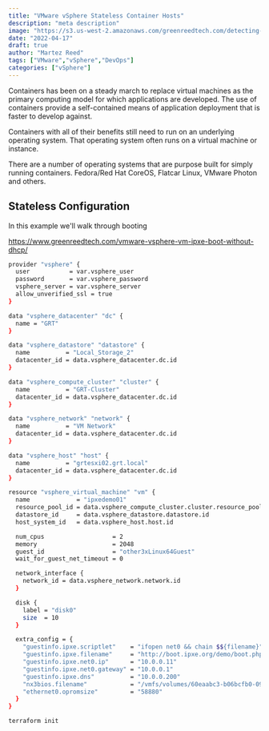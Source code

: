 ```yaml
---
title: "VMware vSphere Stateless Container Hosts"
description: "meta description"
image: "https://s3.us-west-2.amazonaws.com/greenreedtech.com/detecting-hashicorp-vault-root-login/vault_root_login.png"
date: "2022-04-17"
draft: true
author: "Martez Reed"
tags: ["VMware","vSphere","DevOps"]
categories: ["vSphere"]
---
```


Containers has been on a steady march to replace virtual machines as the primary computing model for which applications are developed. The use of containers provide a self-contained means of application deployment that is faster to develop against.

Containers with all of their benefits still need to run on an underlying operating system. That operating system often runs on a virtual machine or instance.

There are a number of operating systems that are purpose built for simply running containers. Fedora/Red Hat CoreOS, Flatcar Linux, VMware Photon and others.

## Stateless Configuration

In this example we'll walk through booting

https://www.greenreedtech.com/vmware-vsphere-vm-ipxe-boot-without-dhcp/


```bash
provider "vsphere" {
  user           = var.vsphere_user
  password       = var.vsphere_password
  vsphere_server = var.vsphere_server
  allow_unverified_ssl = true
}

data "vsphere_datacenter" "dc" {
  name = "GRT"
}

data "vsphere_datastore" "datastore" {
  name          = "Local_Storage_2"
  datacenter_id = data.vsphere_datacenter.dc.id
}

data "vsphere_compute_cluster" "cluster" {
  name          = "GRT-Cluster"
  datacenter_id = data.vsphere_datacenter.dc.id
}

data "vsphere_network" "network" {
  name          = "VM Network"
  datacenter_id = data.vsphere_datacenter.dc.id
}

data "vsphere_host" "host" {
  name          = "grtesxi02.grt.local"
  datacenter_id = data.vsphere_datacenter.dc.id
}

resource "vsphere_virtual_machine" "vm" {
  name             = "ipxedemo01"
  resource_pool_id = data.vsphere_compute_cluster.cluster.resource_pool_id
  datastore_id     = data.vsphere_datastore.datastore.id
  host_system_id   = data.vsphere_host.host.id

  num_cpus                   = 2
  memory                     = 2048
  guest_id                   = "other3xLinux64Guest"
  wait_for_guest_net_timeout = 0

  network_interface {
    network_id = data.vsphere_network.network.id
  }

  disk {
    label = "disk0"
    size  = 10
  }

  extra_config = {
    "guestinfo.ipxe.scriptlet"    = "ifopen net0 && chain $${filename}"
    "guestinfo.ipxe.filename"     = "http://boot.ipxe.org/demo/boot.php"
    "guestinfo.ipxe.net0.ip"      = "10.0.0.11"
    "guestinfo.ipxe.net0.gateway" = "10.0.0.1"
    "guestinfo.ipxe.dns"          = "10.0.0.200"
    "nx3bios.filename"            = "/vmfs/volumes/60eaabc3-b06bcfb0-091a-e4d3f1d05084/15ad07b0.rom"
    "ethernet0.opromsize"         = "58880"
  }
}
```

```bash
terraform init
```

